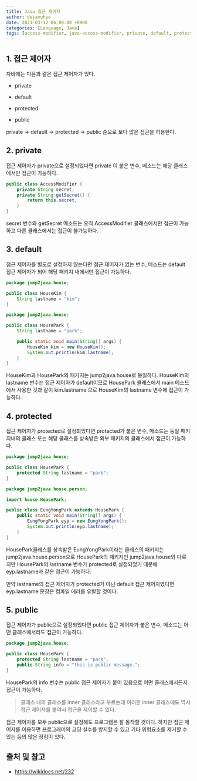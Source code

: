 ```yaml
---
title: Java 접근 제어자
author: dejavuhyo
date: 2021-03-12 06:00:00 +0900
categories: [Language, Java]
tags: [access-modifier, java-access-modifier, private, default, protected, public, 접근-제어자, 자바-접근-제어자]
---
```


## 1. 접근 제어자
자바에는 다음과 같은 접근 제어자가 있다.

* private

* default

* protected

* public

private → default → protected → public 순으로 보다 많은 접근을 허용한다.

## 2. private
접근 제어자가 private으로 설정되었다면 private 이 붙은 변수, 메소드는 해당 클래스에서만 접근이 가능하다.

```java
public class AccessModifier {
    private String secret;
    private String getSecret() {
        return this.secret;
    }
}
```

secret 변수와 getSecret 메소드는 오직 AccessModifier 클래스에서만 접근이 가능하고 다른 클래스에서는 접근이 불가능하다.

## 3. default
접근 제어자를 별도로 설정하지 않는다면 접근 제어자가 없는 변수, 메소드는 default 접근 제어자가 되어 해당 패키지 내에서만 접근이 가능하다.

```java
package jump2java.house;

public class HouseKim {
    String lastname = "kim";
}
```

```java
package jump2java.house;

public class HousePark {
    String lastname = "park";

    public static void main(String[] args) {
        HouseKim kim = new HouseKim();
        System.out.println(kim.lastname);
    }
}
```

HouseKim과 HousePark의 패키지는 jump2java.house로 동일하다. HouseKim의 lastname 변수는 접근 제어자가 default이므로 HousePark 클래스에서 main 메소드에서 사용한 것과 같이 kim.lastname 으로 HouseKim의 lastname 변수에 접근이 가능하다.

## 4. protected
접근 제어자가 protected로 설정되었다면 protected가 붙은 변수, 메소드는 동일 패키지내의 클래스 또는 해당 클래스를 상속받은 외부 패키지의 클래스에서 접근이 가능하다.

```java
package jump2java.house;

public class HousePark {
    protected String lastname = "park";
}
```

```java
package jump2java.house.person;

import house.HousePark;

public class EungYongPark extends HousePark {
    public static void main(String[] args) {
        EungYongPark eyp = new EungYongPark();
        System.out.println(eyp.lastname);
    }
}
```

HousePark클래스를 상속받은 EungYongPark이라는 클래스의 패키지는 jump2java.house.person으로 HousePark의 패키지인 jump2java.house와 다르지만 HousePark의 lastname 변수가 protected로 설정되었기 때문에 eyp.lastname과 같은 접근이 가능하다.

만약 lastname의 접근 제어자가 protected가 아닌 default 접근 제어자였다면 eyp.lastname 문장은 컴파일 에러를 유발할 것이다.

## 5. public
접근 제어자가 public으로 설정되었다면 public 접근 제어자가 붙은 변수, 메소드는 어떤 클래스에서라도 접근이 가능하다.

```java
package jump2java.house;

public class HousePark {
    protected String lastname = "park";
    public String info = "this is public message.";
}
```

HousePark의 info 변수는 public 접근 제어자가 붙어 있음으로 어떤 클래스에서든지 접근이 가능하다.

> 클래스 내의 클래스를 inner 클래스라고 부르는데 이러한 inner 클래스에도 역시 접근 제어자를 붙여서 접근을 제어할 수 있다.

접근 제어자를 모두 public으로 설정해도 프로그램은 잘 동작할 것이다. 하지만 접근 제어자를 이용하면 프로그래머의 코딩 실수를 방지할 수 있고 기타 위험요소를 제거할 수 있는 등의 많은 장점이 있다.

## 출처 및 참고
* <https://wikidocs.net/232>
